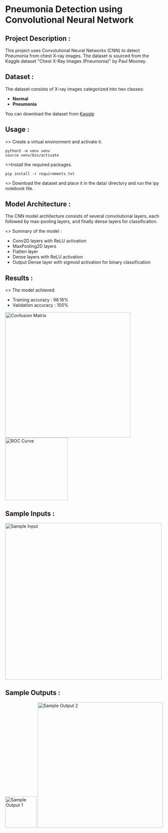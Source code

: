 # Pneumonia Detection using Convolutional Neural Network

## Project Description :

This project uses Convolutional Neural Networks (CNN) to detect Pneumonia from chest X-ray images. The dataset is sourced from the Kaggle dataset "Chest X-Ray Images (Pneumonia)" by Paul Mooney.

## Dataset :

The dataset consists of X-ray images categorized into two classes:
  * **Normal**
  * **Pneumonia**

You can download the dataset from [Kaggle](https://www.kaggle.com/paultimothymooney/chest-xray-pneumonia)

## Usage : 

<> Create a virtual environment and activate it.

    python3 -m venv venv
    source venv/bin/activate

<>Install the required packages.

    pip install -r requirements.txt

<> Download the dataset and place it in the data/ directory and run the ipy notebook file.

## Model Architecture :

  The CNN model architecture consists of several convolutional layers, each followed by max-pooling layers, and finally dense layers for classification.
  
<> Summary of the model :

* Conv2D layers with ReLU activation
* MaxPooling2D layers
* Flatten layer
* Dense layers with ReLU activation
* Output Dense layer with sigmoid activation for binary classification


## Results :
<> The model achieved:

* Training accuracy : 98.16%
* Validation accuracy : 100%
  
<img src="https://github.com/sabariraj01/Pneumonia_Detection_Using-CNN/assets/114046096/b88600e9-5f82-4f04-9790-87b03d533c62" alt="Confusion Matrix" width="400">

<img src="https://github.com/sabariraj01/Pneumonia_Detection_Using-CNN/assets/114046096/b4da5c98-620b-4800-b68c-4e1632c7e8f4" alt="ROC Curve" width="200">

## Sample Inputs :

<img src="https://github.com/sabariraj01/Pneumonia_Detection_Using-CNN/assets/114046096/a55ef14c-a1a5-4cf6-b482-daf526247939" alt="Sample Input" width="500">

## Sample Outputs : 

<img src="https://github.com/sabariraj01/Pneumonia_Detection_Using-CNN/assets/114046096/c5c68ba3-5a88-4724-8396-fac6be1adb97" alt="Sample Output 1" width="100">

<img src="https://github.com/sabariraj01/Pneumonia_Detection_Using-CNN/assets/114046096/e9a3eee3-3ac0-412d-bbb1-45c5446dcac3" alt="Sample Output 2" width="400">
